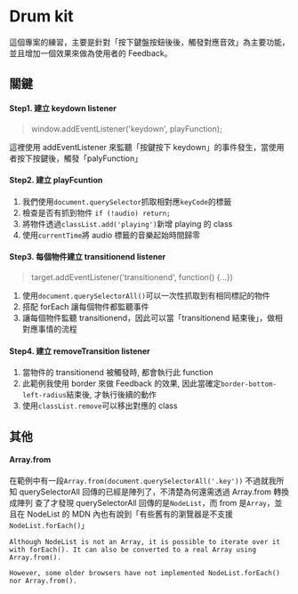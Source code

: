 # Drum kit

這個專案的練習，主要是針對「按下鍵盤按鈕後後，觸發對應音效」為主要功能，並且增加一個效果來做為使用者的 Feedback。

## 關鍵

#### Step1. 建立 keydown listener

> window.addEventListener('keydown', playFunction);

這裡使用 addEventListener 來監聽「按鍵按下 keydown」的事件發生，當使用者按下按鍵後，觸發「palyFunction」

#### Step2. 建立 playFcuntion

1. 我們使用`document.querySelector`抓取相對應`keyCode`的標籤
2. 檢查是否有抓到物件 `if (!audio) return;`
3. 將物件透過`classList.add('playing')`新增 playing 的 class
4. 使用`currentTime`將 audio 標籤的音樂起始時間歸零

#### Step3. 每個物件建立 transitionend listener

> target.addEventListener('transitionend', function() {...})

1. 使用`document.querySelectorAll()`可以一次性抓取到有相同標記的物件
2. 搭配 forEach 讓每個物件都監聽事件
3. 讓每個物件監聽 transitionend，因此可以當「transitionend 結束後」，做相對應事情的流程

#### Step4. 建立 removeTransition listener

1. 當物件的 transitionend 被觸發時, 都會執行此 function
2. 此範例我使用 border 來做 Feedback 的效果, 因此當確定`border-bottom-left-radius`結束後, 才執行後續的動作
3. 使用`classList.remove`可以移出對應的 class

## 其他

#### Array.from

在範例中有一段`Array.from(document.querySelectorAll('.key'))`
不過就我所知 querySelectorAll 回傳的已經是陣列了，不清楚為何還需透過 Array.from 轉換成陣列
查了才發現 querySelectorAll 回傳的是`NodeList`，而 from 是`Array`，並且在 NodeList 的 MDN 內也有說到「有些舊有的瀏覽器是不支援`NodeList.forEach()`」

```
Although NodeList is not an Array, it is possible to iterate over it with forEach(). It can also be converted to a real Array using Array.from().

However, some older browsers have not implemented NodeList.forEach() nor Array.from().
```
